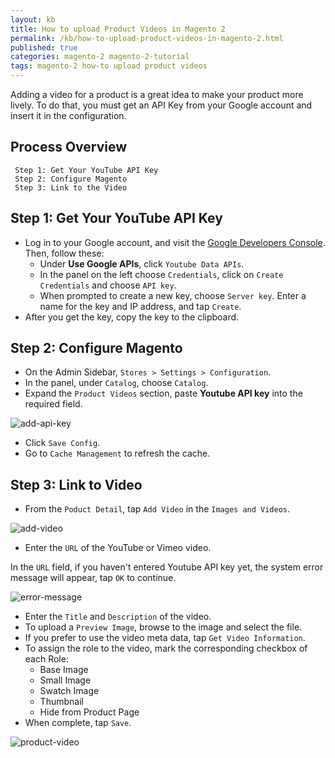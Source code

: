 ```yaml
---
layout: kb
title: How to upload Product Videos in Magento 2
permalink: /kb/how-to-upload-product-videos-in-magento-2.html
published: true
categories: magento-2 magento-2-tutorial
tags: magento-2 how-to upload product videos
---
```


Adding a video for a product is a great idea to make your product more lively. To do that, you must get an API Key from your Google account and insert it in the configuration. 

## Process Overview

     Step 1: Get Your YouTube API Key
     Step 2: Configure Magento
     Step 3: Link to the Video

## Step 1: Get Your YouTube API Key
* Log in to your Google account, and visit the [Google Developers Console](https://console.developers.google.com/apis/library). Then, follow these:
  * Under **Use Google APIs**, click `Youtube Data APIs`.
  * In the panel on the left choose `Credentials`, click on `Create Credentials` and choose `API key`.
  * When prompted to create a new key, choose `Server key`. Enter a name for the key and IP address, and tap `Create`.
* After you get the key, copy the key to the clipboard.

## Step 2: Configure Magento
* On the Admin Sidebar, `Stores > Settings > Configuration`.
* In the panel, under `Catalog`, choose `Catalog`.
* Expand the `Product Videos` section, paste **Youtube API key** into the required field.

![add-api-key](https://lh4.googleusercontent.com/dYpCuPgKnGRhIgeZT5EhJm6ATKRJgb-7PgjA0Sft3K5WEL8cqJRpGeY-WPMviLoDkKsvqFQ11qWZFm2WA3YoGcjWEnUMatLM8N65Itl7i1sVsvVn0u3C41kz0PJHfMs_P63zZvAN)

* Click `Save Config`.
* Go to `Cache Management` to refresh the cache.

## Step 3: Link to Video

* From the `Poduct Detail`, tap `Add Video` in the `Images and Videos`.

![add-video](https://lh6.googleusercontent.com/aODfQEX9o0fn9ZMH7_uvCql55UewVOvzPZ1oGv0HyO3XvRqaVL9w01vfISy0MwS3ZfmPADZuYRAeo1Ujn0k5OjCN-s37FKXGo6OQjaFziGD3I_laKOoy8jJN2PPMChDTNBhc7LXl)

* Enter the `URL` of the YouTube or Vimeo video.

In the `URL` field, if you haven't entered Youtube API key yet, the system error message will appear, tap `OK` to continue.

![error-message](https://lh6.googleusercontent.com/PeCngC6esXiLQBQxHudA7fe4yQjSt3BznKU-_-bGO1gxNvgSzGF4irPzflrKr5hNVFM1cZJwyvsD1WdGRC-zwnoh3wFlQZHLZsBJddfFQrY_qpS8RJl2ZnIhlhA1kEe0jO8NR59k)

* Enter the `Title` and `Description` of the video.
* To upload a `Preview Image`, browse to the image and select the file.
* If you prefer to use the video meta data, tap `Get Video Information`.
* To assign the role to the video, mark the corresponding checkbox of each Role:
  * Base Image
  * Small Image
  * Swatch Image
  * Thumbnail
  * Hide from Product Page
* When complete, tap `Save`.

![product-video](https://lh4.googleusercontent.com/NT_GVEeqfHnsyO2sAPP5JcMLUpoopU6kX-2Pic7MqTpZNE0vbcd8H9_VTHLP9aWz0PCFiHonCHdGDlw5hzxzGH9qbEuRmc7oAKDtiYKbsYQk1FMBKjB3LaJj5qL1ARV9_NrK9_kv)
  
  
